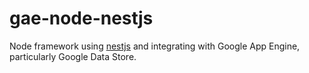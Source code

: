 # gae-node-nestjs

Node framework using [nestjs](https://nestjs.com/) and integrating with Google App Engine, particularly Google Data Store.


